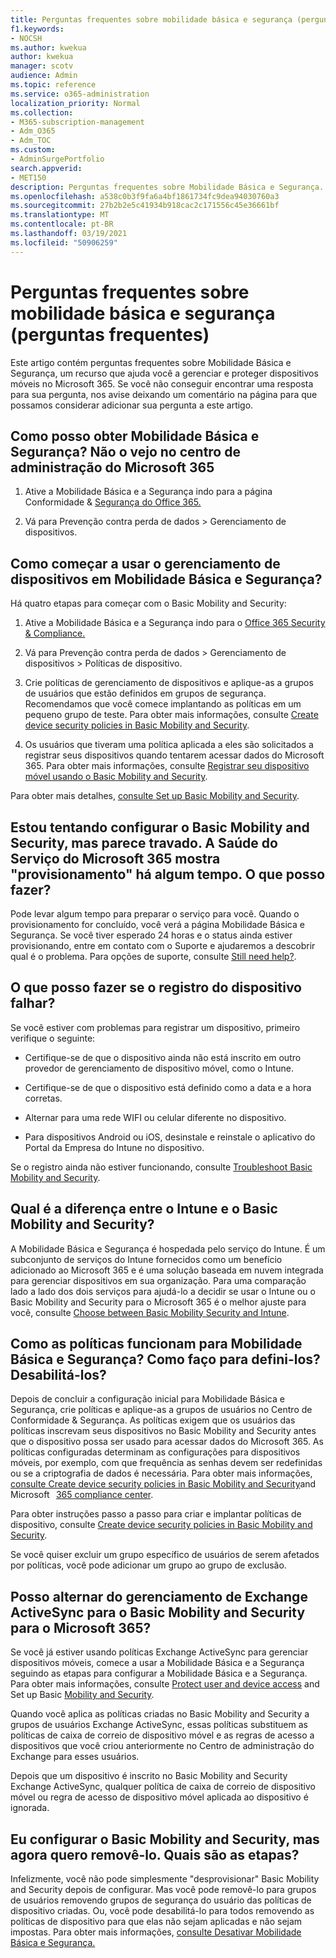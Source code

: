 ```yaml
---
title: Perguntas frequentes sobre mobilidade básica e segurança (perguntas frequentes)
f1.keywords:
- NOCSH
ms.author: kwekua
author: kwekua
manager: scotv
audience: Admin
ms.topic: reference
ms.service: o365-administration
localization_priority: Normal
ms.collection:
- M365-subscription-management
- Adm_O365
- Adm_TOC
ms.custom:
- AdminSurgePortfolio
search.appverid:
- MET150
description: Perguntas frequentes sobre Mobilidade Básica e Segurança.
ms.openlocfilehash: a538c0b3f9fa6a4bf1861734fc9dea94030760a3
ms.sourcegitcommit: 27b2b2e5c41934b918cac2c171556c45e36661bf
ms.translationtype: MT
ms.contentlocale: pt-BR
ms.lasthandoff: 03/19/2021
ms.locfileid: "50906259"
---
```

# <a name="basic-mobility-and-security-frequently-asked-questions-faq"></a>Perguntas frequentes sobre mobilidade básica e segurança (perguntas frequentes)

Este artigo contém perguntas frequentes sobre Mobilidade Básica e Segurança, um recurso que ajuda você a gerenciar e proteger dispositivos móveis no Microsoft 365. Se você não conseguir encontrar uma resposta para sua pergunta, nos avise deixando um comentário na página para que possamos considerar adicionar sua pergunta a este artigo.

## <a name="how-can-i-get-basic-mobility-and-security-i-dont-see-it-in-the-microsoft-365-admin-center"></a>Como posso obter Mobilidade Básica e Segurança? Não o vejo no centro de administração do Microsoft 365

1.  Ative a Mobilidade Básica e a Segurança indo para a página Conformidade & [Segurança do Office 365.](https://protection.office.com/)

2.  Vá para Prevenção contra perda de dados > Gerenciamento de dispositivos.

## <a name="how-can-i-get-started-with-device-management-in-basic-mobility-and-security"></a>Como começar a usar o gerenciamento de dispositivos em Mobilidade Básica e Segurança?

Há quatro etapas para começar com o Basic Mobility and Security: 

1. Ative a Mobilidade Básica e a Segurança indo para o [Office 365 Security & Compliance.](https://protection.office.com/)

2. Vá para Prevenção contra perda de dados > Gerenciamento de dispositivos > Políticas de dispositivo.
    
3. Crie políticas de gerenciamento de dispositivos e aplique-as a grupos de usuários que estão definidos em grupos de segurança. Recomendamos que você comece implantando as políticas em um pequeno grupo de teste. Para obter mais informações, consulte [Create device security policies in Basic Mobility and Security](create-device-security-policies.md).

4. Os usuários que tiveram uma política aplicada a eles são solicitados a registrar seus dispositivos quando tentarem acessar dados do Microsoft 365. Para obter mais informações, consulte [Registrar seu dispositivo móvel usando o Basic Mobility and Security](enroll-your-mobile-device.md).

Para obter mais detalhes, [consulte Set up Basic Mobility and Security](set-up.md).

## <a name="im-trying-to-set-up-basic-mobility-and-security-but-it-seems-stuck-the-microsoft-365-service-health-has-been-showing-provisioning-for-a-while-what-can-i-do"></a>Estou tentando configurar o Basic Mobility and Security, mas parece travado. A Saúde do Serviço do Microsoft 365 mostra "provisionamento" há algum tempo. O que posso fazer?

Pode levar algum tempo para preparar o serviço para você. Quando o provisionamento for concluído, você verá a página Mobilidade Básica e Segurança. Se você tiver esperado 24 horas e o status ainda estiver provisionando, entre em contato com o Suporte e ajudaremos a descobrir qual é o problema. Para opções de suporte, consulte [Still need help?](https://support.microsoft.com/office/frequently-asked-questions-about-basic-mobility-and-security-3871f99c-c9db-4a23-86f9-902c1b02f58d#bkmk_needhelp).

## <a name="what-can-i-do-if-device-enrollment-fails"></a>O que posso fazer se o registro do dispositivo falhar?

Se você estiver com problemas para registrar um dispositivo, primeiro verifique o seguinte:

- Certifique-se de que o dispositivo ainda não está inscrito em outro provedor de gerenciamento de dispositivo móvel, como o Intune.

- Certifique-se de que o dispositivo está definido como a data e a hora corretas.

- Alternar para uma rede WIFI ou celular diferente no dispositivo.

- Para dispositivos Android ou iOS, desinstale e reinstale o aplicativo do Portal da Empresa do Intune no dispositivo.
    
Se o registro ainda não estiver funcionando, consulte [Troubleshoot Basic Mobility and Security](troubleshoot.md).

## <a name="whats-the-difference-between-intune-and-basic-mobility-and-security"></a>Qual é a diferença entre o Intune e o Basic Mobility and Security?

A Mobilidade Básica e Segurança é hospedada pelo serviço do Intune. É um subconjunto de serviços do Intune fornecidos como um benefício adicionado ao Microsoft 365 e é uma solução baseada em nuvem integrada para gerenciar dispositivos em sua organização. Para uma comparação lado a lado dos dois serviços para ajudá-lo a decidir se usar o Intune ou o Basic Mobility and Security para o Microsoft 365 é o melhor ajuste para você, consulte [Choose between Basic Mobility Security and Intune](choose-between-basic-mobility-and-security-and-intune.md).

## <a name="how-do-policies-work-for-basic-mobility-and-security-how-do-i-set-them-up-disable-them"></a>Como as políticas funcionam para Mobilidade Básica e Segurança? Como faço para defini-los? Desabilitá-los?

Depois de concluir a configuração inicial para Mobilidade Básica e Segurança, crie políticas e aplique-as a grupos de usuários no Centro de Conformidade & Segurança. As políticas exigem que os usuários das políticas inscrevam seus dispositivos no Basic Mobility and Security antes que o dispositivo possa ser usado para acessar dados do Microsoft 365. As políticas configuradas determinam as configurações para dispositivos móveis, por exemplo, com que frequência as senhas devem ser redefinidas ou se a criptografia de dados é necessária. Para obter mais informações, [consulte Create device security policies in Basic Mobility and Security](create-device-security-policies.md)and Microsoft   [365 compliance center](https://support.microsoft.com/office/7e696a40-b86b-4a20-afcc-559218b7b1b8).

Para obter instruções passo a passo para criar e implantar políticas de dispositivo, consulte [Create device security policies in Basic Mobility and Security](create-device-security-policies.md).

Se você quiser excluir um grupo específico de usuários de serem afetados por políticas, você pode adicionar um grupo ao grupo de exclusão.

## <a name="can-i-switch-from-exchange-activesync-device-management-to-basic-mobility-and-security-for-microsoft-365"></a>Posso alternar do gerenciamento de Exchange ActiveSync para o Basic Mobility and Security para o Microsoft 365?

Se você já estiver usando políticas Exchange ActiveSync para gerenciar dispositivos móveis, comece a usar a Mobilidade Básica e a Segurança seguindo as etapas para configurar a Mobilidade Básica e a Segurança. Para obter mais informações, consulte [Protect user and device access](../../compliance/protect-access-to-data-and-services.md) and Set up Basic [Mobility and Security](set-up.md).

Quando você aplica as políticas criadas no Basic Mobility and Security a grupos de usuários Exchange ActiveSync, essas políticas substituem as políticas de caixa de correio de dispositivo móvel e as regras de acesso a dispositivos que você criou anteriormente no Centro de administração do Exchange para esses usuários.

Depois que um dispositivo é inscrito no Basic Mobility and Security Exchange ActiveSync, qualquer política de caixa de correio de dispositivo móvel ou regra de acesso de dispositivo móvel aplicada ao dispositivo é ignorada.

## <a name="i--set-up-basic-mobility-and-security-but-now-i-want-to-remove-it-what-are-the-steps"></a>Eu configurar o Basic Mobility and Security, mas agora quero removê-lo. Quais são as etapas?

Infelizmente, você não pode simplesmente "desprovisionar" Basic Mobility and Security depois de configurar. Mas você pode removê-lo para grupos de usuários removendo grupos de segurança do usuário das políticas de dispositivo criadas. Ou, você pode desabilitá-lo para todos removendo as políticas de dispositivo para que elas não sejam aplicadas e não sejam impostas. Para obter mais informações, [consulte Desativar Mobilidade Básica e Segurança.](turn-off.md)
